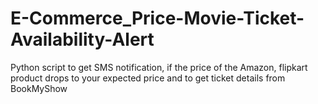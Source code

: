 # E-Commerce_Price-Movie-Ticket-Availability-Alert
Python script to get SMS notification, if the price of the Amazon, flipkart product drops to your expected price and to get ticket details from BookMyShow
